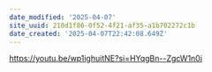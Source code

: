 ```yaml
---
date_modified: '2025-04-07'
site_uuid: 210d1f86-0f52-4f21-af35-a1b702272c1b
date_created: '2025-04-07T22:42:08.649Z'
---
```




https://youtu.be/wp1ighuitNE?si=HYqgBn--ZgcW1n0i